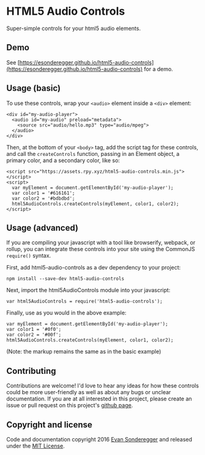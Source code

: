 # HTML5 Audio Controls

Super-simple controls for your html5 audio elements.

## Demo

See [https://esonderegger.github.io/html5-audio-controls](https://esonderegger.github.io/html5-audio-controls) for a demo.

## Usage (basic)

To use these controls, wrap your `<audio>` element inside a `<div>` element:

    <div id="my-audio-player">
      <audio id="my-audio" preload="metadata">
        <source src="audio/hello.mp3" type="audio/mpeg">
      </audio>
    </div>

Then, at the bottom of your `<body>` tag, add the script tag for these controls, and call the `createControls` function, passing in an Element object, a primary color, and a secondary color, like so:

    <script src="https://assets.rpy.xyz/html5-audio-controls.min.js"></script>
    <script>
      var myElement = document.getElementById('my-audio-player');
      var color1 = '#616161';
      var color2 = '#bdbdbd';
      html5AudioControls.createControls(myElement, color1, color2);
    </script>

## Usage (advanced)

If you are compiling your javascript with a tool like browserify, webpack, or rollup, you can integrate these controls into your site using the CommonJS `require()` syntax.

First, add html5-audio-controls as a dev dependency to your project:

    npm install --save-dev html5-audio-controls

Next, import the html5AudioControls module into your javascript:

    var html5AudioControls = require('html5-audio-controls');

Finally, use as you would in the above example:

    var myElement = document.getElementById('my-audio-player');
    var color1 = '#0f0';
    var color2 = '#00f';
    html5AudioControls.createControls(myElement, color1, color2);

(Note: the markup remains the same as in the basic example)

## Contributing

Contributions are welcome! I'd love to hear any ideas for how these controls could be more user-friendly as well as about any bugs or unclear documentation. If you are at all interested in this project, please create an issue or pull request on this project's [github page](https://github.com/esonderegger/html5-audio-controls).

## Copyright and license

Code and documentation copyright 2016 [Evan Sonderegger](https://rpy.xyz) and released under the [MIT License](https://github.com/esonderegger/html5-audio-controls/blob/master/LICENSE).
